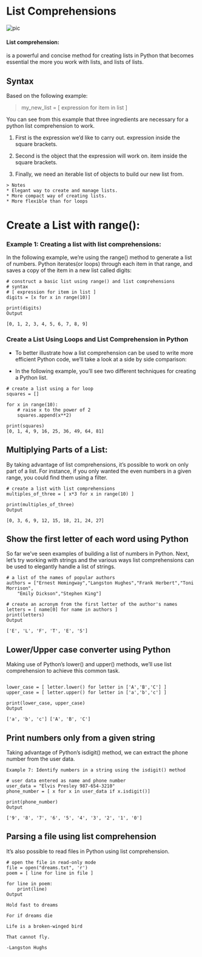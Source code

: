 # List Comprehensions

![pic](https://i.ytimg.com/vi/x4pZSpRFxeI/maxresdefault.jpg)

#### List comprehension:
is a powerful and concise method for creating lists in Python that becomes essential the more you work with lists, and lists of lists.


## Syntax
Based on the following example:

>my_new_list = [ expression for item in list ]

You can see from this example that three ingredients are necessary for a python list comprehension to work.

1. First is the expression we’d like to carry out. expression inside the square brackets.

2. Second is the object that the expression will work on. item inside the square brackets.

3. Finally, we need an iterable list of objects to build our new list from. 

```
> Notes 
* Elegant way to create and manage lists. 
* More compact way of creating lists. 
* More flexible than for loops

```

# Create a List with range():

### Example 1: Creating a list with list comprehensions:

In the following example, we’re using the range() method to generate a list of numbers. Python iterates(or loops) through each item in that range, and saves a copy of the item in a new list called digits:

```
# construct a basic list using range() and list comprehensions
# syntax
# [ expression for item in list ]
digits = [x for x in range(10)]

print(digits)
Output

[0, 1, 2, 3, 4, 5, 6, 7, 8, 9]
```

### Create a List Using Loops and List Comprehension in Python
* To better illustrate how a list comprehension can be used to write more efficient Python code, we’ll take a look at a side by side comparison:

* In the following example, you’ll see two different techniques for creating a Python list.

```
# create a list using a for loop
squares = []

for x in range(10):
    # raise x to the power of 2
    squares.append(x**2)

print(squares)
[0, 1, 4, 9, 16, 25, 36, 49, 64, 81]
```

## Multiplying Parts of a List:

By taking advantage of list comprehensions, it’s possible to work on only part of a list. For instance, if you only wanted the even numbers in a given range, you could find them using a filter.

```
# create a list with list comprehensions
multiples_of_three = [ x*3 for x in range(10) ]

print(multiples_of_three)
Output

[0, 3, 6, 9, 12, 15, 18, 21, 24, 27]
```

## Show the first letter of each word using Python

So far we’ve seen examples of building a list of numbers in Python. Next, let’s try working with strings and the various ways list comprehensions can be used to elegantly handle a list of strings.
```
# a list of the names of popular authors
authors = ["Ernest Hemingway","Langston Hughes","Frank Herbert","Toni Morrison",
    "Emily Dickson","Stephen King"]

# create an acronym from the first letter of the author's names
letters = [ name[0] for name in authors ]
print(letters)
Output

['E', 'L', 'F', 'T', 'E', 'S']
```

## Lower/Upper case converter using Python

Making use of Python’s lower() and upper() methods, we’ll use list comprehension to achieve this common task.

```

lower_case = [ letter.lower() for letter in ['A','B','C'] ]
upper_case = [ letter.upper() for letter in ['a','b','c'] ]

print(lower_case, upper_case)
Output

['a', 'b', 'c'] ['A', 'B', 'C']
```

## Print numbers only from a given string

Taking advantage of Python’s isdigit() method, we can extract the phone number from the user data.

```
Example 7: Identify numbers in a string using the isdigit() method

# user data entered as name and phone number
user_data = "Elvis Presley 987-654-3210"
phone_number = [ x for x in user_data if x.isdigit()]

print(phone_number)
Output

['9', '8', '7', '6', '5', '4', '3', '2', '1', '0']
```
## Parsing a file using list comprehension

It’s also possible to read files in Python using list comprehension.

```
# open the file in read-only mode
file = open("dreams.txt", 'r')
poem = [ line for line in file ]

for line in poem:
    print(line)
Output

Hold fast to dreams

For if dreams die

Life is a broken-winged bird

That cannot fly.

-Langston Hughs
```


